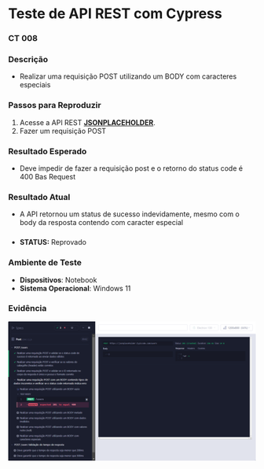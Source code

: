 
# Teste de API REST com Cypress

### CT 008

### Descrição  
- Realizar uma requisição POST utilizando um BODY com caracteres especiais

### Passos para Reproduzir  
1. Acesse a API REST **[JSONPLACEHOLDER](https://jsonplaceholder.typicode.com)**.  
2. Fazer um requisição POST  

### Resultado Esperado  
- Deve impedir de fazer a requisição post e o retorno do status code é 400 Bas Request

### Resultado Atual  
- A API retornou um status de sucesso indevidamente, mesmo com o body da resposta contendo com caracter especial

###
- **STATUS:** Reprovado
  
### Ambiente de Teste  
- **Dispositivos**: Notebook
- **Sistema Operacional**: Windows 11

### Evidência  
![image](../../PlanoDeTeste/assets/reprovado/Realizar%20uma%20requisição%20POST%20utilizando%20um%20BODY%20vazio_failed.png)
